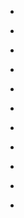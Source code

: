 
- [](/2021/03/1375538318578966528/)

- [](/2019/11/b4zo5ifbt0/)

- [](/2019/09/b18x1k4bikv/)

- [](/2019/09/eyvwfle/)

- [](/2018/03/du_mcbxcili/)

- [](/2018/03/bf_y_thlfx6/)

- [](/2017/03/brtx98xg8dc/)

- [](/2017/03/brqhf2hgkny/)

- [](/2016/12/d-awqi5x7rk/)

- [](/2016/06/bghwsv-moez/)

- [](/2016/05/bgerqkasohn/)
